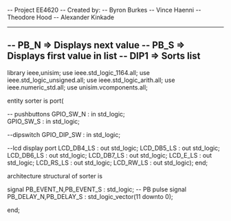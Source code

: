 -- Project EE4620
-- Created by: 
-- Byron Burkes
-- Vince Haenni
-- Theodore Hood
-- Alexander Kinkade

------------------------------------------------------------------------------
-- PB_N   => Displays next value
-- PB_S   => Displays first value in list
-- DIP1   => Sorts list
-----------------------------------------------------------------------------
library ieee,unisim;
use ieee.std_logic_1164.all;
use ieee.std_logic_unsigned.all;
use ieee.std_logic_arith.all;
use ieee.numeric_std.all;
use unisim.vcomponents.all;

entity sorter is
port(

-- pushbuttons
GPIO_SW_N : in std_logic;  
GPIO_SW_S : in std_logic;  
 
 --dipswitch
 GPIO_DIP_SW     : in    std_logic;  
 
  --lcd display port
  LCD_DB4_LS  :   out std_logic; 
  LCD_DB5_LS  :   out std_logic;
  LCD_DB6_LS  :   out std_logic;
  LCD_DB7_LS  :   out std_logic;
  LCD_E_LS    :   out std_logic;
  LCD_RS_LS   :   out std_logic;
  LCD_RW_LS   :   out std_logic);
  end;
 
architecture structural of sorter is
  
  signal PB_EVENT_N,PB_EVENT_S   : std_logic;        -- PB pulse
  signal PB_DELAY_N,PB_DELAY_S   : std_logic_vector(11 downto 0);
  
  end;
